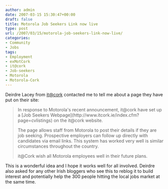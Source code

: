 ```yaml
---
author: admin
date: 2007-03-15 15:30:47+00:00
draft: false
title: Motorola Job Seekers Link now live
type: post
url: /2007/03/15/motorola-job-seekers-link-now-live/
categories:
- Community
- Jobs
tags:
- Employment
- exMotCork
- it@cork
- Job-seekers
- Motorola
- Motorola-Cork
---
```


Deirdre Lacey from [it@cork](http://www.itcork.ie) contacted me to tell me about a page they have put on their site:



<blockquote>In response to Motorola's recent announcement, it@cork have set up a [Job Seekers Webpage](http://www.itcork.ie/index.cfm?page=cvlistings) on the it@cork website.

The page allows staff from Motorola to post their details if they are job seeking. Prospective employers can follow up directly with candidates via email links. This system has worked very well is similar circumstances throughout the country.

it@Cork wish all Motorola employees well in their future plans.
</blockquote>



This is a wonderful idea and I hope it works well for all involved. Deirdre also asked for any other Irish bloggers who see this to reblog it to build interest and potentially help the 300 people hitting the local jobs market at the same time.

